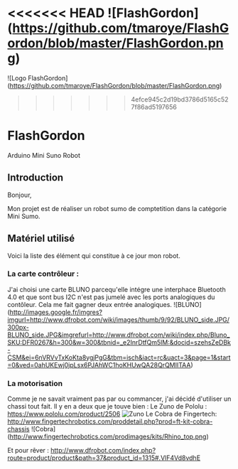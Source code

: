 <<<<<<< HEAD
![FlashGordon] (https://github.com/tmaroye/FlashGordon/blob/master/FlashGordon.png)
=======
![Logo FlashGordon] (https://github.com/tmaroye/FlashGordon/blob/master/FlashGordon.png)
>>>>>>> 4efce945c2d19bd3786d5165c527f86ad5197656

# FlashGordon
Arduino Mini Suno Robot

## Introduction
Bonjour,

Mon projet est de réaliser un robot sumo de comptetition dans la catégorie Mini Sumo.

## Matériel utilisé
Voici la liste des élément qui constitue à ce jour mon robot.

### La carte contrôleur :
J'ai choisi une carte BLUNO parcequ'elle intégre une interphace Bluetooth 4.0 et que sont bus I2C n'est pas jumelé avec les ports analogiques du contôleur. Cela me fait gagner deux entrée analogiques.
![BLUNO] (http://images.google.fr/imgres?imgurl=http://www.dfrobot.com/wiki/images/thumb/9/92/BLUNO_side.JPG/300px-BLUNO_side.JPG&imgrefurl=http://www.dfrobot.com/wiki/index.php/Bluno_SKU:DFR0267&h=300&w=300&tbnid=_e2InrDtfQm5lM:&docid=szehsZeDBk-CSM&ei=6nVRVvTxKoKta8ygjPgG&tbm=isch&iact=rc&uact=3&page=1&start=0&ved=0ahUKEwj0jpLsx6PJAhWC1hoKHUwQA28QrQMIITAA)

### La motorisation
Comme je ne savait vraiment pas par ou commancer, j'ai décidé d'utiliser un chassi tout fait.
Il y en a deux que je touve bien :
Le Zuno de Pololu : <https://www.pololu.com/product/2506>
![Zuno](https://www.pololu.com/picture/view/0J4439)
Le Cobra de Fingertech: <http://www.fingertechrobotics.com/proddetail.php?prod=ft-kit-cobra-chassis>
![Cobra] (http://www.fingertechrobotics.com/prodimages/kits/Rhino_top.png)

Et pour rêver : <http://www.dfrobot.com/index.php?route=product/product&path=37&product_id=1315#.VlF4Vd8vdhE>


